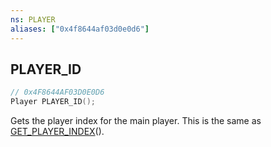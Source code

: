 ```yaml
---
ns: PLAYER
aliases: ["0x4f8644af03d0e0d6"]
---
```

## PLAYER_ID

```c
// 0x4F8644AF03D0E0D6
Player PLAYER_ID();
```

Gets the player index for the main player. This is the same as [GET_PLAYER_INDEX](#_0xA5EDC40EF369B48D)().

